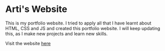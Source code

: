 # Arti's Website
This is my portfolio website. I tried to apply all that I have learnt about HTML, CSS and JS and created this portfolio website. 
I will keep updating this, as I make new projects and learn new skills. 

Visit the website [here](https://jovial-stonebraker-c75f22.netlify.app)
